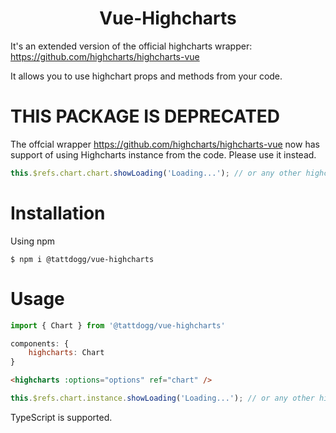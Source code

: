<h1 align="center">Vue-Highcharts</h1>

It's an extended version of the official highcharts wrapper: https://github.com/highcharts/highcharts-vue

It allows you to use highchart props and methods from your code.

# THIS PACKAGE IS DEPRECATED
The offcial wrapper https://github.com/highcharts/highcharts-vue now has support of using Highcharts instance from the code. Please use it instead.
```javascript
this.$refs.chart.chart.showLoading('Loading...'); // or any other highcharts method or property
```

# Installation
Using npm
```shell
$ npm i @tattdogg/vue-highcharts
```

# Usage
```javascript
import { Chart } from '@tattdogg/vue-highcharts'

components: {
	highcharts: Chart
}
```

```html
<highcharts :options="options" ref="chart" />
```

```javascript
this.$refs.chart.instance.showLoading('Loading...'); // or any other highcharts method or property
```

TypeScript is supported.